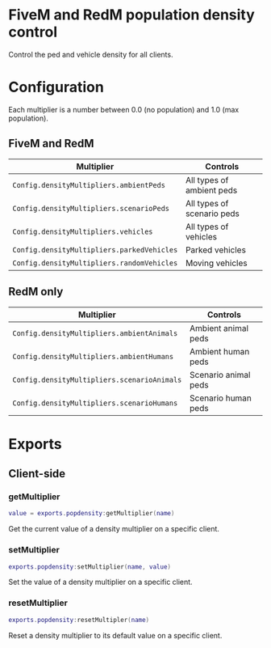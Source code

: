 # FiveM and RedM population density control

Control the ped and vehicle density for all clients.

# Configuration

Each multiplier is a number between 0.0 (no population) and 1.0 (max population).

## FiveM and RedM

| Multiplier                                 | Controls                   |
|--------------------------------------------|----------------------------|
| `Config.densityMultipliers.ambientPeds`    | All types of ambient peds  |
| `Config.densityMultipliers.scenarioPeds`   | All types of scenario peds |
| `Config.densityMultipliers.vehicles`       | All types of vehicles      |
| `Config.densityMultipliers.parkedVehicles` | Parked vehicles            |
| `Config.densityMultipliers.randomVehicles` | Moving vehicles            |

## RedM only

| Multiplier                                  | Controls             |
|---------------------------------------------|----------------------|
| `Config.densityMultipliers.ambientAnimals`  | Ambient animal peds  |
| `Config.densityMultipliers.ambientHumans`   | Ambient human peds   |
| `Config.densityMultipliers.scenarioAnimals` | Scenario animal peds |
| `Config.densityMultipliers.scenarioHumans`  | Scenario human peds  |

# Exports

## Client-side

### getMultiplier

```lua
value = exports.popdensity:getMultiplier(name)
```

Get the current value of a density multiplier on a specific client.

### setMultiplier

```lua
exports.popdensity:setMultiplier(name, value)
```

Set the value of a density multiplier on a specific client.

### resetMultiplier

```lua
exports.popdensity:resetMultipler(name)
```

Reset a density multiplier to its default value on a specific client.
